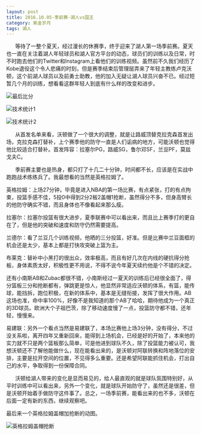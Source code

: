 ```yaml
---
layout: post
title: 2016.10.05-季前赛-湖人vs国王
category: 紫金岁月
tags: 湖人
---
```


&nbsp;&nbsp;&nbsp;&nbsp;&nbsp;&nbsp;等待了一整个夏天，经过漫长的休赛季，终于迎来了湖人第一场季前赛。夏天也一直在关注着湖人年轻球员和湖人官方平台的动态，球员们的训练以及日常，时不时跑去他们的Twitter和Instagram上看他们的训练视频。虽然前不久我们经历了Kobe退役这个令人悲痛的时刻，但是赛季结束后管理层弄来了年轻主教练卢克沃顿，这个前湖人球员以及前勇士助教，他的加入无疑让湖人球员兴奋不已。经过短暂几个月的训练，想看看这群年轻人到底有什么样的改变和进步。

![最后比分](https://github.com/shenhuniurou/shenhuniurou.github.io/tree/master/assets/img/1.jpg)

![技术统计1](https://github.com/shenhuniurou/shenhuniurou.github.io/tree/master/assets/img/2.png)

![技术统计2](https://github.com/shenhuniurou/shenhuniurou.github.io/tree/master/assets/img/3.png)


&nbsp;&nbsp;&nbsp;&nbsp;&nbsp;&nbsp;从首发名单来看，沃顿做了一个很大的调整，就是让路威顶替克拉克森首发出场，克拉克森打替补，上个赛季他的防守一直是人们诟病的地方，可能沃顿也觉得他比较适合打替补。首发阵容：拉塞尔PG，路威SG，鲁尔邓SF，兰豆PF，莫兹戈夫C。

&nbsp;&nbsp;&nbsp;&nbsp;&nbsp;&nbsp;季前赛主要也是热身，都只打了十几二十分钟，时间都不长，应该是在实战中跑跑战术练练兵了。我最想看的当然是英格拉姆了。

英格拉姆：上场27分钟，毕竟是进入NBA的第一场比赛，有点紧张，打的有点拘束，投篮手感不佳，5投0中得到2分2板2盖帽1抢断，虽然得分不多，但身高臂长的他防守确实不错，而且身体也不像看起来那么瘦。

拉塞尔：拉塞尔投篮有很大进步，夏季联赛中可以看出来，而且比上赛季打的更自在了，但是他的突破和速度和防守仍然需要提高。

兰德尔：看了兰豆几个训练视频，他晒的三分投篮，好准。但是比赛中兰豆面框的机会还是太少，基本上都是打快攻突破上篮为主。

布莱克：替补中小黑打的很出众，效率极高，而且有好几次在内线的硬抗得分抢板，身体素质太好，积极性更不用说，不得不说今年夏天续约他是个不错的决定。

还有小南斯AB和Zubac都很不错，小南斯经过一夏天的训练后已经很全面了，得分篮板三分和抢断都有，弹跳更是惊人，他显然非常适应沃顿的体系，有篮，能传球，能挡拆，跑位积极，在新的体系中，基本是无缝衔接，发挥了很大作用。AB这场也准，命中率100%，好像不是我知道的那个AB了哈哈，期待他成为一个真正的3D球员。欧洲大个子祖巴茨，除了移动速度慢了一点，投篮防守都不错，还年轻，慢慢来。

易建联：另外一个看点当然是易建联了，本场比赛他上场3分钟，没有得分，不过没关系啦，离开四年又重新回来，能得到上场机会，已经是好的开始了，本来他的实力就不只是两个篮板那么简单，可是他进到球队不久，除了投篮能力被认可，我想沃顿还不了解他能做什么，现在能看出来的，是沃顿对阿联转换和阵地落位的安排，主要是拉开空间的位置，不见得多么重要。还是希望阿联能抓住机会，打出自己的水平，争取得到一份保障合同。

&nbsp;&nbsp;&nbsp;&nbsp;&nbsp;&nbsp;沃顿给湖人带来的变化是显而易见的，给人最直观的就是球队氛围特别好，从平时训练中可以看出来，另外一个变化，就是球队开始防守了，虽然还是很差，但是沃顿开始着手做防守这件事了。总之，一场季前赛，能看出来的也不多，沃顿在后面一定有新的东西，继续观察吧。

最后来一个英格拉姆盖帽加抢断的动图。

![英格拉姆盖帽抢断](https://github.com/shenhuniurou/shenhuniurou.github.io/tree/master/assets/img/4.gif)